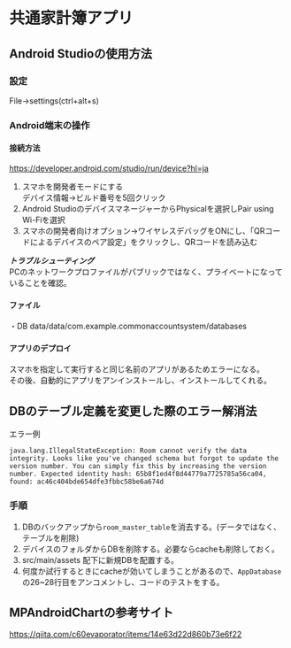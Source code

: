 # 共通家計簿アプリ
## Android Studioの使用方法
### 設定
File→settings(ctrl+alt+s)

### Android端末の操作
#### 接続方法
https://developer.android.com/studio/run/device?hl=ja
1. スマホを開発者モードにする  
   デバイス情報→ビルド番号を5回クリック  
2. Android StudioのデバイスマネージャーからPhysicalを選択しPair using Wi-Fiを選択
3. スマホの開発者向けオプション→ワイヤレスデバッグをONにし、「QRコードによるデバイスのペア設定」をクリックし、QRコードを読み込む  

***トラブルシューティング***  
PCのネットワークプロファイルがパブリックではなく、プライベートになっていることを確認。


#### ファイル
・DB
data/data/com.example.commonaccountsystem/databases

#### アプリのデプロイ
スマホを指定して実行すると同じ名前のアプリがあるためエラーになる。  
その後、自動的にアプリをアンインストールし、インストールしてくれる。  

## DBのテーブル定義を変更した際のエラー解消法
エラー例
```agsl
java.lang.IllegalStateException: Room cannot verify the data integrity. Looks like you've changed schema but forgot to update the version number. You can simply fix this by increasing the version number. Expected identity hash: 65b8f1ed4f8d44779a7725785a56ca04, found: ac46c404bde654dfe3fbbc58be6a674d
```
### 手順
1. DBのバックアップから`room_master_table`を消去する。(データではなく、テーブルを削除)
2. デバイスのフォルダからDBを削除する。必要ならcacheも削除しておく。
3. src/main/assets 配下に新規DBを配置する。
4. 何度か試行するときにcacheが効いてしまうことがあるので、`AppDatabase`の26~28行目をアンコメントし、コードのテストをする。

## MPAndroidChartの参考サイト
https://qiita.com/c60evaporator/items/14e63d22d860b73e6f22
